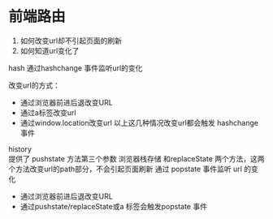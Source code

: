 # 前端路由 

1. 如何改变url却不引起页面的刷新
2. 如何知道url变化了

hash
通过hashchange 事件监听url的变化

改变url的方式：
- 通过浏览器前进后退改变URL
- 通过a标签改变url
- 通过window.location改变url
以上这几种情况改变url都会触发 hashchange 事件






history   
提供了 pushstate 方法第三个参数   浏览器栈存储
和replaceState 两个方法，这两个方法改变url的path部分，不会引起页面刷新
通过 popstate 事件监听 url 的变化

- 通过浏览器前进后退改变URL
- 通过pushstate/replaceState或a 标签会触发popstate 事件
